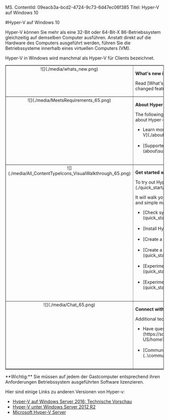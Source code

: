 MS. ContentId: 09eacb3a-bcd2-4724-9c73-6d47ec06f385
Titel: Hyper-V auf Windows 10

#Hyper-V auf Windows 10

Hyper-V können Sie mehr als eine 32-Bit oder 64-Bit-X 86-Betriebssystem gleichzeitig auf demselben Computer ausführen.
Anstatt direkt auf die Hardware des Computers ausgeführt werden, führen Sie die Betriebssysteme innerhalb eines virtuellen Computers (VM).

Hyper-V in Windows wird manchmal als Hyper-V für Clients bezeichnet.

<table border="1" style="background-color:FFFFCC;border-collapse:collapse;border:1px solid FFCC00;color:000000;width:100%" cellpadding="15" cellspacing="3">
  <tr valign="top">
    <td>
      <center caps_internal_Id="b3fc6826-084d-4cd0-94a3-b555464b8720">![](./media/whats_new.png)</center>
    </td>
    <td valign="top">
      <p>
        <strong caps_internal_Id="db61d3ac-c3d4-480a-b27a-554e508db439">What's new in Hyper-V?</strong>
      </p>
      <p caps_internal_Id="afbad52c-3bf1-432d-9ecd-04de65a86a87">Read [What's New](./about/whats_new.md) to learn about new and changed features for Hyper-V in Windows 10.</p>
    </td>
  </tr>
  <tr valign="top">
    <td>
      <center caps_internal_Id="5ac0b2b2-1464-4592-993b-2cd9b39eb9c6">![](./media/MeetsRequirements_65.png)</center>
    </td>
    <td valign="top">
      <p>
        <strong caps_internal_Id="0fa209cc-02f2-43e3-a1ef-5594d3003783">About Hyper-V on Windows</strong>
      </p>
      <p caps_internal_Id="822ef1b6-2c8a-49b5-aebf-6550451eb24a">The following articles provide an introduction to and information about Hyper-V on Windows.</p>
      <ul>
        <li class="unordered"> Learn more about virtualization with this [introduction to Hyper-V](./about/hyperv_on_windows.md).<br caps_internal_Id="551da516-a7af-4c13-a5fb-e6a12fe043a4" /><br caps_internal_Id="4a1df0db-ca68-461d-b8db-99db3a046cde" /></li>
        <li class="unordered">[Supported guest operating systems](about\supported_guest_os.md)<br caps_internal_Id="67faa578-1070-4544-b39a-148920ad24e7" /><br caps_internal_Id="f32fcdaa-c114-4e18-861f-b219f9b28ba8" /></li>
      </ul>
    </td>
  </tr>
  <tr valign="top">
    <td>
      <center caps_internal_Id="db144e21-62da-43c0-ab74-5fc3fb8fbaf7">![](./media/All_ContentTypeIcons_VisualWalkthrough_65.png)</center>
    </td>
    <td valign="top">
      <p>
        <strong caps_internal_Id="b4f320db-8b3c-48e6-9738-b1ad3517ceb9">Get started with Hyper-V</strong>
      </p>
      <p caps_internal_Id="e8583136-9b92-472c-adf1-c0002cca219f">To try out Hyper-V, follow this [walkthrough](./quick_start/walkthrough.md).</p>
      <p caps_internal_Id="1f0158b8-e23c-4c1d-a72b-6166a3ddb104">It will walk you through enabling Hyper-V, creating a virtual machine, and simple management through Hyper-V Manager and PowerShell.</p>
      <ul>
        <li class="unordered">[Check system requirements](quick_start\walkthrough_compatibility.md)<br caps_internal_Id="83da7bde-9a12-4465-8a77-dca67be3ac6c" /><br caps_internal_Id="9795573d-feca-4bb8-919c-2efc0ff023a0" /></li>
        <li class="unordered">[Install Hyper-V](quick_start\walkthrough_install.md)<br caps_internal_Id="3a6a5988-6f3b-40e4-befe-5a08eb677db4" /><br caps_internal_Id="0551fd9f-2111-47a6-88c5-290a79b8278d" /></li>
        <li class="unordered">[Create a switch](quick_start\walkthrough_virtual_switch.md)<br caps_internal_Id="80d3f735-f01a-4487-bebf-24c74971a22b" /><br caps_internal_Id="e989ce7e-63da-434d-bf5b-f33be113b845" /></li>
        <li class="unordered">[Create a virtual machine](quick_start\walkthrough_create_vm.md)<br caps_internal_Id="743b0096-4f0f-434a-8949-41e8333e6516" /><br caps_internal_Id="92877dfa-bd2d-42ad-a0c5-ad76269c2637" /></li>
        <li class="unordered">[Experiment with checkpoints](quick_start\walkthrough_checkpoints.md)<br caps_internal_Id="aa73922e-0573-4eed-9c4a-e85a87670ca3" /><br caps_internal_Id="e6ff1d23-a226-4800-9ba0-698dc1644a0a" /></li>
        <li class="unordered">[Experiment with PowerShell](quick_start\walkthrough_powershell.md)<br caps_internal_Id="69016292-33cb-40b6-977e-3e94ebde47c9" /><br caps_internal_Id="a19afc11-00e1-483b-b7ff-849d02299201" /></li>
      </ul>
    </td>
  </tr>
  <tr valign="top">
    <td>
      <center caps_internal_Id="9a35f521-96b9-4677-98cc-14379851b83e">![](./media/Chat_65.png)</center>
    </td>
    <td valign="top">
      <p>
        <strong caps_internal_Id="2b2e9897-823c-4804-b41c-f467f684d5fb">Connect with Community and Support</strong>
      </p>
      <p caps_internal_Id="2a53258d-8ea3-49ea-b48f-d09b3265c9ab">Additional technical support and community resources</p>
      <ul>
        <li class="unordered"> Have questions? Ask them on the [Hyper-V forums](https://social.technet.microsoft.com/Forums/windowsserver/en-US/home?forum=winserverhyperv)<br caps_internal_Id="fca3b5d1-ebf1-48d8-a8b9-2e0fc937cee1" /><br caps_internal_Id="ba14d463-1826-406e-bc6d-f220109f1c01" /></li>
        <li class="unordered">[Community Resources for Hyper-V and Windows Containers](..\community\community_overview.md)<br caps_internal_Id="d708a157-53b6-42c9-8b80-092c66cb74bd" /><br caps_internal_Id="ca91ca35-4543-41f3-8cac-2e52f13cc990" /></li>
      </ul>
    </td>
  </tr>
</table>
**Wichtig:** Sie müssen auf jedem der Gastcomputer entsprechend ihren Anforderungen Betriebssystem ausgeführten Software lizenzieren.

Hier sind einige Links zu anderen Versionen von Hyper-v:

*   [Hyper-V auf Windows Server 2016: Technische Vorschau](https://technet.microsoft.com/en-us/library/mt126117.aspx)
*   [Hyper-V unter Windows Server 2012 R2](https://technet.microsoft.com/en-us/library/hh831531.aspx)
*   [Microsoft Hyper-V Server](https://technet.microsoft.com/library/hh923062.aspx)


